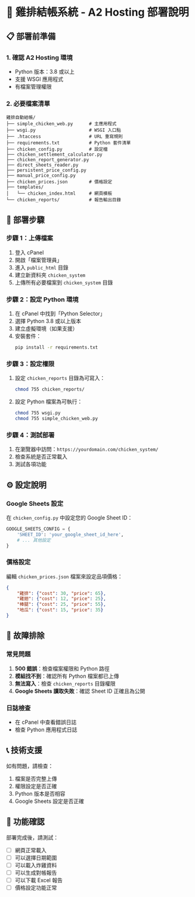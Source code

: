 # 🍗 雞排結帳系統 - A2 Hosting 部署說明

## 📋 部署前準備

### 1. 確認 A2 Hosting 環境
- Python 版本：3.8 或以上
- 支援 WSGI 應用程式
- 有檔案管理權限

### 2. 必要檔案清單
```
雞排自動結帳/
├── simple_chicken_web.py      # 主應用程式
├── wsgi.py                    # WSGI 入口點
├── .htaccess                  # URL 重寫規則
├── requirements.txt           # Python 套件清單
├── chicken_config.py          # 設定檔
├── chicken_settlement_calculator.py
├── chicken_report_generator.py
├── direct_sheets_reader.py
├── persistent_price_config.py
├── manual_price_config.py
├── chicken_prices.json        # 價格設定
├── templates/
│   └── chicken_index.html     # 網頁模板
└── chicken_reports/           # 報告輸出目錄
```

## 🚀 部署步驟

### 步驟 1：上傳檔案
1. 登入 cPanel
2. 開啟「檔案管理員」
3. 進入 `public_html` 目錄
4. 建立新資料夾 `chicken_system`
5. 上傳所有必要檔案到 `chicken_system` 目錄

### 步驟 2：設定 Python 環境
1. 在 cPanel 中找到「Python Selector」
2. 選擇 Python 3.8 或以上版本
3. 建立虛擬環境（如果支援）
4. 安裝套件：
   ```bash
   pip install -r requirements.txt
   ```

### 步驟 3：設定權限
1. 設定 `chicken_reports` 目錄為可寫入：
   ```bash
   chmod 755 chicken_reports/
   ```
2. 設定 Python 檔案為可執行：
   ```bash
   chmod 755 wsgi.py
   chmod 755 simple_chicken_web.py
   ```

### 步驟 4：測試部署
1. 在瀏覽器中訪問：`https://yourdomain.com/chicken_system/`
2. 檢查系統是否正常載入
3. 測試各項功能

## ⚙️ 設定說明

### Google Sheets 設定
在 `chicken_config.py` 中設定您的 Google Sheet ID：
```python
GOOGLE_SHEETS_CONFIG = {
    'SHEET_ID': 'your_google_sheet_id_here',
    # ... 其他設定
}
```

### 價格設定
編輯 `chicken_prices.json` 檔案來設定品項價格：
```json
{
    "雞排": {"cost": 30, "price": 65},
    "雞翅": {"cost": 12, "price": 25},
    "棒腿": {"cost": 25, "price": 55},
    "地瓜": {"cost": 15, "price": 35}
}
```

## 🔧 故障排除

### 常見問題
1. **500 錯誤**：檢查檔案權限和 Python 路徑
2. **模組找不到**：確認所有 Python 檔案都已上傳
3. **無法寫入**：檢查 `chicken_reports` 目錄權限
4. **Google Sheets 讀取失敗**：確認 Sheet ID 正確且為公開

### 日誌檢查
- 在 cPanel 中查看錯誤日誌
- 檢查 Python 應用程式日誌

## 📞 技術支援

如有問題，請檢查：
1. 檔案是否完整上傳
2. 權限設定是否正確
3. Python 版本是否相容
4. Google Sheets 設定是否正確

## 🎯 功能確認

部署完成後，請測試：
- [ ] 網頁正常載入
- [ ] 可以選擇日期範圍
- [ ] 可以載入炸雞資料
- [ ] 可以生成對帳報告
- [ ] 可以下載 Excel 報告
- [ ] 價格設定功能正常
